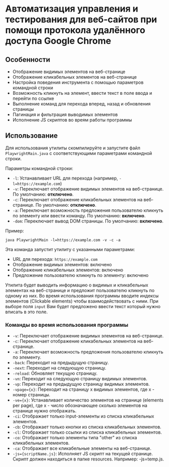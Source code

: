 # Автоматизация управления и тестирования для веб-сайтов при помощи протокола удалённого доступа Google Chrome

## Особенности

- Отображение видимых элементов на веб-странице
- Отображение кликабельных элементов на веб-странице
- Настройка поведения инструмента с помощью параметров командной строки
- Возможность кликнуть на элемент, ввести текст в поле ввода и перейти по ссылке
- Выполнение команд для перехода вперед, назад и обновления страницы
- Пагинация и фильтрация выводимых элементов
- Исполнение JS скриптов во вреям работы программы

## Использование

Для использования утилиты скомпилируйте и запустите файл `PlaywrightMain.java` с соответствующими параметрами командной строки.

Параметры командной строки:
- `-l`: Устанавливает URL для перехода (например, `-l=https://example.com`)
- `-v`: Переключает отображение видимых элементов на веб-странице. По умолчанию: **отключено**.
- `-c`: Переключает отображение кликабельных элементов на веб-странице. По умолчанию: **отключено**.
- `-a`: Переключает возможность предложения пользователю кликнуть по элементу или ввести команду. По умолчанию: **включено**.
- `-dom`: Переключает вывод DOM страницы. По умолчанию: **включено**.

Пример:

```
java PlaywrightMain -l=https://example.com -v -c -a
```

Эта команда запустит утилиту с указанными параметрами:

- URL для перехода: `https://example.com`
- Отображение видимых элементов: включено
- Отображение кликабельных элементов: включено
- Предложение пользователю кликнуть по элементу: включено

Утилита будет выводить информацию о видимых и кликабельных элементах на веб-странице и предложит пользователю кликнуть по одному из них.
Во время использования программы вводите индексы элементов (Clickable elements) чтобы взаимодействовать с ними.
При выборе поля `input` Вам будет предложено ввести текст который нужно вписать в это поле.

### Команды во время использования программы
- `-v`: Переключает отображение видимых элементов на веб-странице.
- `-c`: Переключает отображение кликабельных элементов на веб-странице.
- `-a`: Переключает возможность предложения пользователю кликнуть по элементу.
- `-back`: Переходит на предыдущую страницу.
- `-next`: Переходит на следующую страницу.
- `-reload`: Обновляет текущую страницу.
- `-vn`: Переходит на следующую страницу видимых элементов.
- `-vp`: Переходит на предыдущую страницу видимых элементов.
- `-vpage={x}`: Переходит на страницу x видимых элементов, где x - номер страницы.
- `-ve={x}`: Устанавливает количество элементов на странице (elements per page), где x - число обозначающее сколько элементов на странице нужно отображать.
- `-ci`: Отображает только input-элементы из списка кликабельных элементов.
- `-cb`: Отображает только кнопки из списка кликабельных элементов.
- `-cl`: Отображает только ссылки из списка кликабельных элементов.
- `-co`: Отображает только элементы типа "other" из списка кликабельных элементов.
- `-ca`: Отображает все кликабельные элементы на веб-странице.
- `-js={scriptName.js}`: Исполняет JS скрипт на текущей странице. Скрипт должен находиться в папке resources. Например: -js=temp.js.